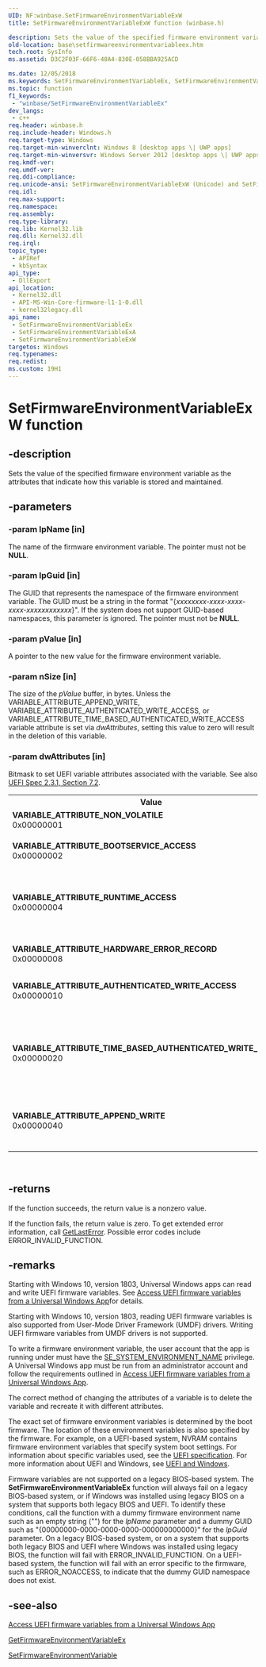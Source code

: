 ```yaml
---
UID: NF:winbase.SetFirmwareEnvironmentVariableExW
title: SetFirmwareEnvironmentVariableExW function (winbase.h)

description: Sets the value of the specified firmware environment variable as the attributes that indicate how this variable is stored and maintained.
old-location: base\setfirmwareenvironmentvariableex.htm
tech.root: SysInfo
ms.assetid: D3C2F03F-66F6-40A4-830E-058BBA925ACD

ms.date: 12/05/2018
ms.keywords: SetFirmwareEnvironmentVariableEx, SetFirmwareEnvironmentVariableEx function, SetFirmwareEnvironmentVariableExA, SetFirmwareEnvironmentVariableExW, VARIABLE_ATTRIBUTE_APPEND_WRITE, VARIABLE_ATTRIBUTE_AUTHENTICATED_WRITE_ACCESS, VARIABLE_ATTRIBUTE_BOOTSERVICE_ACCESS, VARIABLE_ATTRIBUTE_HARDWARE_ERROR_RECORD, VARIABLE_ATTRIBUTE_NON_VOLATILE, VARIABLE_ATTRIBUTE_RUNTIME_ACCESS, VARIABLE_ATTRIBUTE_TIME_BASED_AUTHENTICATED_WRITE_ACCESS, base.setfirmwareenvironmentvariableex, winbase/SetFirmwareEnvironmentVariableEx, winbase/SetFirmwareEnvironmentVariableExA, winbase/SetFirmwareEnvironmentVariableExW
ms.topic: function
f1_keywords: 
 - "winbase/SetFirmwareEnvironmentVariableEx"
dev_langs:
 - c++
req.header: winbase.h
req.include-header: Windows.h
req.target-type: Windows
req.target-min-winverclnt: Windows 8 [desktop apps \| UWP apps]
req.target-min-winversvr: Windows Server 2012 [desktop apps \| UWP apps]
req.kmdf-ver: 
req.umdf-ver: 
req.ddi-compliance: 
req.unicode-ansi: SetFirmwareEnvironmentVariableExW (Unicode) and SetFirmwareEnvironmentVariableExA (ANSI)
req.idl: 
req.max-support: 
req.namespace: 
req.assembly: 
req.type-library: 
req.lib: Kernel32.lib
req.dll: Kernel32.dll
req.irql: 
topic_type:
 - APIRef
 - kbSyntax
api_type:
 - DllExport
api_location:
 - Kernel32.dll
 - API-MS-Win-Core-firmware-l1-1-0.dll
 - kernel32legacy.dll
api_name:
 - SetFirmwareEnvironmentVariableEx
 - SetFirmwareEnvironmentVariableExA
 - SetFirmwareEnvironmentVariableExW
targetos: Windows
req.typenames: 
req.redist: 
ms.custom: 19H1
---
```


# SetFirmwareEnvironmentVariableExW function


## -description


Sets the value of the specified firmware environment variable as the attributes that indicate how this variable is stored and maintained.


## -parameters




### -param lpName [in]

The name of the firmware environment variable. The pointer must not be <b>NULL</b>.


### -param lpGuid [in]

The GUID that represents the namespace of the firmware environment variable. The GUID must be a string in the format  "{<i>xxxxxxxx-xxxx-xxxx-xxxx-xxxxxxxxxxxx</i>}". If the system does not support GUID-based namespaces, this parameter is ignored. The pointer must not be <b>NULL</b>.


### -param pValue [in]

A pointer to the new value for the  firmware environment variable.


### -param nSize [in]

The size of the <i>pValue</i> buffer, in bytes. Unless the VARIABLE_ATTRIBUTE_APPEND_WRITE,
VARIABLE_ATTRIBUTE_AUTHENTICATED_WRITE_ACCESS, or
VARIABLE_ATTRIBUTE_TIME_BASED_AUTHENTICATED_WRITE_ACCESS variable attribute is set via <i>dwAttributes</i>,
setting this value to zero will result in the deletion of this variable.


### -param dwAttributes [in]

Bitmask to set UEFI variable attributes associated with the variable. See also <a href="http://go.microsoft.com/fwlink/p/?linkid=218221">UEFI Spec 2.3.1, Section 7.2</a>.

<table>
<tr>
<th>Value</th>
<th>Meaning</th>
</tr>
<tr>
<td width="40%"><a id="VARIABLE_ATTRIBUTE_NON_VOLATILE"></a><a id="variable_attribute_non_volatile"></a><dl>
<dt><b>VARIABLE_ATTRIBUTE_NON_VOLATILE</b></dt>
<dt>0x00000001</dt>
</dl>
</td>
<td width="60%">
The firmware environment variable is stored in non-volatile memory (e.g. NVRAM).

</td>
</tr>
<tr>
<td width="40%"><a id="VARIABLE_ATTRIBUTE_BOOTSERVICE_ACCESS"></a><a id="variable_attribute_bootservice_access"></a><dl>
<dt><b>VARIABLE_ATTRIBUTE_BOOTSERVICE_ACCESS</b></dt>
<dt>0x00000002</dt>
</dl>
</td>
<td width="60%">
The firmware environment variable can be accessed during boot service.

</td>
</tr>
<tr>
<td width="40%"><a id="VARIABLE_ATTRIBUTE_RUNTIME_ACCESS"></a><a id="variable_attribute_runtime_access"></a><dl>
<dt><b>VARIABLE_ATTRIBUTE_RUNTIME_ACCESS</b></dt>
<dt>0x00000004</dt>
</dl>
</td>
<td width="60%">
The firmware environment variable can be accessed at runtime.

<div class="alert"><b>Note</b>  Variables with this attribute set, must also have
<b>VARIABLE_ATTRIBUTE_BOOTSERVICE_ACCESS</b> set.</div>
<div> </div>
</td>
</tr>
<tr>
<td width="40%"><a id="VARIABLE_ATTRIBUTE_HARDWARE_ERROR_RECORD"></a><a id="variable_attribute_hardware_error_record"></a><dl>
<dt><b>VARIABLE_ATTRIBUTE_HARDWARE_ERROR_RECORD</b></dt>
<dt>0x00000008</dt>
</dl>
</td>
<td width="60%">
Indicates hardware related errors encountered at runtime.

</td>
</tr>
<tr>
<td width="40%"><a id="VARIABLE_ATTRIBUTE_AUTHENTICATED_WRITE_ACCESS"></a><a id="variable_attribute_authenticated_write_access"></a><dl>
<dt><b>VARIABLE_ATTRIBUTE_AUTHENTICATED_WRITE_ACCESS</b></dt>
<dt>0x00000010</dt>
</dl>
</td>
<td width="60%">
Indicates an authentication requirement that must be met before writing to this firmware environment variable. For more information see, <a href="http://go.microsoft.com/fwlink/p/?linkid=218221">UEFI spec 2.3.1</a>.

</td>
</tr>
<tr>
<td width="40%"><a id="VARIABLE_ATTRIBUTE_TIME_BASED_AUTHENTICATED_WRITE_ACCESS"></a><a id="variable_attribute_time_based_authenticated_write_access"></a><dl>
<dt><b>VARIABLE_ATTRIBUTE_TIME_BASED_AUTHENTICATED_WRITE_ACCESS</b></dt>
<dt>0x00000020</dt>
</dl>
</td>
<td width="60%">
Indicates authentication and time stamp requirements that must be met before writing to this firmware environment variable. When this attribute is set, the buffer, represented by <i>pValue</i>, will begin with an instance of a complete (and serialized) EFI_VARIABLE_AUTHENTICATION_2 descriptor.  For more information see, <a href="http://go.microsoft.com/fwlink/p/?linkid=218221">UEFI spec 2.3.1</a>.

</td>
</tr>
<tr>
<td width="40%"><a id="VARIABLE_ATTRIBUTE_APPEND_WRITE"></a><a id="variable_attribute_append_write"></a><dl>
<dt><b>VARIABLE_ATTRIBUTE_APPEND_WRITE</b></dt>
<dt>0x00000040</dt>
</dl>
</td>
<td width="60%">
 Append an existing environment variable with the value of <i>pValue</i>. If the
firmware does not support the operation, then <b>SetFirmwareEnvironmentVariableEx</b> will return
ERROR_INVALID_FUNCTION.

</td>
</tr>
</table>
 


## -returns



If the function succeeds, the return value is a nonzero value.

If the function fails, the return value is zero. To get extended error information, call 
<a href="https://docs.microsoft.com/windows/desktop/api/errhandlingapi/nf-errhandlingapi-getlasterror">GetLastError</a>. Possible error codes include ERROR_INVALID_FUNCTION.




## -remarks



Starting with Windows 10, version 1803, Universal Windows apps can read and write UEFI firmware variables. See <a href="https://docs.microsoft.com/windows/desktop/SysInfo/access-uefi-firmware-variables-from-a-universal-windows-app">Access UEFI firmware variables from a Universal Windows App</a>for details.

Starting with Windows 10, version 1803, reading UEFI firmware variables is also supported from User-Mode Driver Framework (UMDF) drivers. Writing UEFI firmware variables from UMDF drivers is not supported.

To write a firmware environment variable, the user account that the app is running under must have the <a href="https://docs.microsoft.com/windows/desktop/SecAuthZ/privilege-constants">SE_SYSTEM_ENVIRONMENT_NAME</a> privilege. A Universal Windows app must be run from an administrator account and follow the requirements outlined in <a href="https://docs.microsoft.com/windows/desktop/SysInfo/access-uefi-firmware-variables-from-a-universal-windows-app">Access UEFI firmware variables from a Universal Windows App</a>.

The correct method of changing the attributes of a variable is to delete the
variable and recreate it with different attributes.

The exact set of firmware environment variables is determined by the boot firmware. The location of these environment variables is also specified by the firmware.  For example, on a UEFI-based system, NVRAM contains firmware environment variables that specify system boot settings. For information about specific variables used, see the <a href="http://go.microsoft.com/fwlink/p/?linkid=183072">UEFI specification</a>. For more information about UEFI and Windows, see <a href="http://go.microsoft.com/fwlink/p/?linkid=183071">UEFI and Windows</a>.

Firmware variables are not supported on a legacy BIOS-based system. The <b>SetFirmwareEnvironmentVariableEx</b> function will always fail on a legacy BIOS-based system, or if Windows was installed using legacy BIOS on a system that supports both legacy BIOS and UEFI.  To identify these conditions, call the function with a dummy firmware environment name such as an empty string ("") for the <i>lpName</i> parameter and a dummy GUID such as "{00000000-0000-0000-0000-000000000000}" for the <i>lpGuid</i> parameter. On a legacy BIOS-based system, or on a system that supports both legacy BIOS and UEFI where Windows was installed using legacy BIOS, the function will fail with  ERROR_INVALID_FUNCTION. On a UEFI-based system, the function will  fail with an error specific to the firmware, such as ERROR_NOACCESS, to indicate that the dummy GUID namespace does not exist.




## -see-also




<a href="https://docs.microsoft.com/windows/desktop/SysInfo/access-uefi-firmware-variables-from-a-universal-windows-app">Access UEFI firmware variables from a Universal Windows App</a>



<a href="https://docs.microsoft.com/windows/desktop/api/winbase/nf-winbase-getfirmwareenvironmentvariableexa">GetFirmwareEnvironmentVariableEx</a>



<a href="https://docs.microsoft.com/windows/desktop/api/winbase/nf-winbase-setfirmwareenvironmentvariablea">SetFirmwareEnvironmentVariable</a>
 

 

